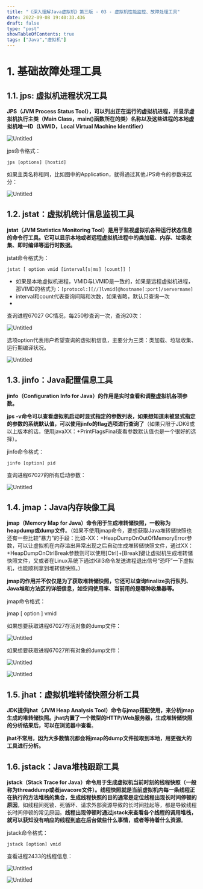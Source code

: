 ```yaml
---
title: "《深入理解Java虚拟机》第三版 - 03 - 虚拟机性能监控、故障处理工具"
date: 2022-09-08 19:40:33.436
draft: false
type: "post"
showTableOfContents: true
tags: ["Java","虚拟机"]
---
```


# 1. 基础故障处理工具

## 1.1. jps: 虚拟机进程状况工具

**JPS（JVM Process Status Tool），可以列出正在运行的虚拟机进程，并显示虚拟机执行主类（Main Class，main()函数所在的类）名称以及这些进程的本地虚拟机唯一ID（LVMID，Local Virtual Machine Identifier）**

![Untitled](https://img.masaiqi.com/202209081939531.png)

jps命令格式：

`jps [options] [hostid]`

如果主类名称相同，比如图中的Application，就得通过其他JPS命令的参数来区分：

![Untitled](https://img.masaiqi.com/202209081939568.png)

## 1.2. jstat：虚拟机统计信息监视工具

**jstat（JVM Statistics Monitoring Tool）是用于监视虚拟机各种运行状态信息的命令行工具。它可以显示本地或者远程虚拟机进程中的类加载、内存、垃圾收集、即时编译等运行时数据。**

jstat命令格式为：

`jstat [ option vmid [interval[s|ms] [count]] ]`

- 如果是本地虚拟机进程，VMID与LVMID是一致的，如果是远程虚拟机进程，那VIMD的格式为：`[protocol:][//]lvmid[@hostname[:port]/servername]`
- interval和count代表查询间隔和次数，如果省略，默认只查询一次
- 

查询进程67027 GC情况，每250秒查询一次，查询20次：

![Untitled](https://img.masaiqi.com/202209081939590.png)

选项option代表用户希望查询的虚拟机信息，主要分为三类：类加载、垃圾收集、运行期编译状况。

![Untitled](https://img.masaiqi.com/202209081939616.png)

## 1.3. jinfo：Java配置信息工具

**jinfo（Configuration Info for Java）的作用是实时查看和调整虚拟机各项参数。**

**jps -v命令可以查看虚拟机启动时显式指定的参数列表，如果想知道未被显式指定的参数的系统默认值，可以使用jinfo的flag选项进行查询了**（如果只限于JDK6或以上版本的话，使用javaXX：+PrintFlagsFinal查看参数默认值也是一个很好的选择）。

jinfo命令格式：

`jinfo [option] pid`

查询进程67027的所有启动参数：

![Untitled](https://img.masaiqi.com/202209081939634.png)

## 1.4. jmap：Java内存映像工具

**jmap（Memory Map for Java）命令用于生成堆转储快照，一般称为heapdump或dump文件**。（如果不使用jmap命令，要想获取Java堆转储快照也还有一些比较“暴力”的手段：比如-XX：+HeapDumpOnOutOfMemoryError参数，可以让虚拟机在内存溢出异常出现之后自动生成堆转储快照文件，通过XX：+HeapDumpOnCtrlBreak参数则可以使用[Ctrl]+[Break]键让虚拟机生成堆转储快照文件，又或者在Linux系统下通过Kill3命令发送进程退出信号“恐吓”一下虚拟机，也能顺利拿到堆转储快照。）

**jmap的作用并不仅仅是为了获取堆转储快照，它还可以查询finalize执行队列、Java堆和方法区的详细信息，如空间使用率、当前用的是哪种收集器等。**

jmap命令格式：

jmap [ option ] vmid

如果想要获取进程67027存活对象的dump文件：

![Untitled](https://img.masaiqi.com/202209081939650.png)

如果想要获取进程67027所有对象的dump文件：

![Untitled](https://img.masaiqi.com/202209081939666.png)

![Untitled](https://img.masaiqi.com/202209081939682.png)

## 1.5. jhat：虚拟机堆转储快照分析工具

**JDK提供jhat（JVM Heap Analysis Tool）命令与jmap搭配使用，来分析jmap生成的堆转储快照。jhat内置了一个微型的HTTP/Web服务器，生成堆转储快照的分析结果后，可以在浏览器中查看**。

**jhat不常用，因为大多数情况都会将jmap的dump文件拉取到本地，用更强大的工具进行分析。**

## 1.6. jstack：Java堆栈跟踪工具

**jstack（Stack Trace for Java）命令用于生成虚拟机当前时刻的线程快照（一般称为threaddump或者javacore文件）。线程快照就是当前虚拟机内每一条线程正在执行的方法堆栈的集合，生成线程快照的目的通常是定位线程出现长时间停顿的原因**，如线程间死锁、死循环、请求外部资源导致的长时间挂起等，都是导致线程长时间停顿的常见原因。**线程出现停顿时通过jstack来查看各个线程的调用堆栈，就可以获知没有响应的线程到底在后台做些什么事情，或者等待着什么资源**。

jstack命令格式：

`jstack [option] vmid`

查看进程2433的线程信息：

![Untitled](https://img.masaiqi.com/202209081939707.png)

![Untitled](https://img.masaiqi.com/202209081939724.png)